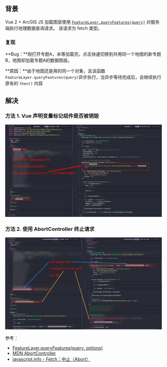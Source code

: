 ## 背景
Vue 2 + ArcGIS JS
加载图层使用 [`FeatureLayer.queryFeatures(query)`](https://developers.arcgis.com/javascript/latest/api-reference/esri-layers-FeatureLayer.html#queryFeatures) 对服务端执行地理数据查询请求。
该请求为 fetch 类型。

### 复现

**Bug：**刚打开专题A，未等加载完，点击快速切换到共用同一个地图的新专题B，地图却加载专题A的数据图层。

**原因：**由于地图还是用的同一个对象，且该函数`FeatureLayer.queryFeatures(query)`异步执行，当异步等待完成后，会继续执行原有的 `then()` 内容


## 解决

### 方法 1. Vue 声明变量标记组件是否被销毁

![](Blog/assets/1681636-20240401175427050-1153728528.png)

### 方法 2. 使用 AbortController 终止请求

![](Blog/assets/1681636-20240401180404380-1809158510.png)

参考：
- [FeatureLayer.queryFeatures(query, options)](https://developers.arcgis.com/javascript/latest/api-reference/esri-layers-FeatureLayer.html#queryFeatures) 
- [MDN AbortController](https://developer.mozilla.org/zh-CN/docs/Web/API/AbortController) 
- [javascript.info - Fetch：中止（Abort）](https://zh.javascript.info/fetch-abort) 
